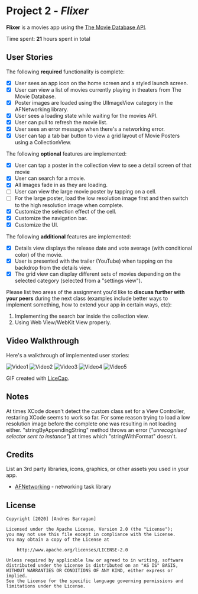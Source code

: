 # Project 2 - *Flixer*

**Flixer** is a movies app using the [The Movie Database API](http://docs.themoviedb.apiary.io/#).

Time spent: **21** hours spent in total

## User Stories

The following **required** functionality is complete:

- [x] User sees an app icon on the home screen and a styled launch screen.
- [x] User can view a list of movies currently playing in theaters from The Movie Database.
- [x] Poster images are loaded using the UIImageView category in the AFNetworking library.
- [x] User sees a loading state while waiting for the movies API.
- [x] User can pull to refresh the movie list.
- [x] User sees an error message when there's a networking error.
- [x] User can tap a tab bar button to view a grid layout of Movie Posters using a CollectionView.

The following **optional** features are implemented:

- [x] User can tap a poster in the collection view to see a detail screen of that movie
- [x] User can search for a movie.
- [x] All images fade in as they are loading.
- [ ] User can view the large movie poster by tapping on a cell.
- [ ] For the large poster, load the low resolution image first and then switch to the high resolution image when complete.
- [x] Customize the selection effect of the cell.
- [x] Customize the navigation bar.
- [x] Customize the UI.

The following **additional** features are implemented:

- [x] Details view displays the release date and vote average (with conditional color) of the movie.
- [x] User is presented with the trailer (YouTube) when tapping on the backdrop from the details view.
- [x] The grid view can display different sets of movies depending on the selected category (selected from a "settings view").

Please list two areas of the assignment you'd like to **discuss further with your peers** during the next class (examples include better ways to implement something, how to extend your app in certain ways, etc):

1. Implementing the search bar inside the collection view.
2. Using Web View/WebKit View properly.

## Video Walkthrough

Here's a walkthrough of implemented user stories:

<img src='http://g.recordit.co/gDzPvRv9Ez.gif' title='Video1' width='' alt='Video1' />
<img src='http://g.recordit.co/LCpItkTga7.gif' title='Video2' width='' alt='Video2' />
<img src='http://g.recordit.co/mz656BXTsq.gif' title='Video3' width='' alt='Video3' />
<img src='http://g.recordit.co/G0Q0NLjQVF.gif' title='Video4' width='' alt='Video4' />
<img src='http://g.recordit.co/vga7D9dVu8.gif' title='Video5' width='' alt='Video5' />

GIF created with [LiceCap](https://recordit.co/).

## Notes

At times XCode doesn't detect the custom class set for a View Controller, restaring XCode seems to work so far. For some reason trying to load a low resolution image before the complete one was resulting in not loading either. "stringByAppendingString" method throws an error (*"unrecognised selector sent to instance"*) at times which "stringWithFormat" doesn't. 

## Credits

List an 3rd party libraries, icons, graphics, or other assets you used in your app.

- [AFNetworking](https://github.com/AFNetworking/AFNetworking) - networking task library

## License

    Copyright [2020] [Andres Barragan]

    Licensed under the Apache License, Version 2.0 (the "License");
    you may not use this file except in compliance with the License.
    You may obtain a copy of the License at

        http://www.apache.org/licenses/LICENSE-2.0

    Unless required by applicable law or agreed to in writing, software
    distributed under the License is distributed on an "AS IS" BASIS,
    WITHOUT WARRANTIES OR CONDITIONS OF ANY KIND, either express or implied.
    See the License for the specific language governing permissions and
    limitations under the License.
